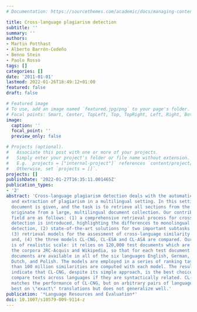 ```yaml
---
# Documentation: https://sourcethemes.com/academic/docs/managing-content/

title: Cross-language plagiarism detection
subtitle: ''
summary: ''
authors:
- Martin Potthast
- Alberto Barrón-Cedeño
- Benno Stein
- Paolo Rosso
tags: []
categories: []
date: '2011-01-01'
lastmod: 2022-01-26T18:49:12+01:00
featured: false
draft: false

# Featured image
# To use, add an image named `featured.jpg/png` to your page's folder.
# Focal points: Smart, Center, TopLeft, Top, TopRight, Left, Right, BottomLeft, Bottom, BottomRight.
image:
  caption: ''
  focal_point: ''
  preview_only: false

# Projects (optional).
#   Associate this post with one or more of your projects.
#   Simply enter your project's folder or file name without extension.
#   E.g. `projects = ["internal-project"]` references `content/project/deep-learning/index.md`.
#   Otherwise, set `projects = []`.
projects: []
publishDate: '2022-01-27T16:35:11.001465Z'
publication_types:
- '2'
abstract: 'Cross-language plagiarism detection deals with the automatic identification
  and extraction of plagiarism in a multilingual setting. In this setting, a suspicious
  document is given, and the task is to retrieve all sections from the document that
  originate from a large, multilingual document collection. Our contributions in this
  field are as follows: (1) a comprehensive retrieval process for cross-language plagiarism
  detection is introduced, highlighting the differences to monolingual plagiarism
  detection, (2) state-of-the-art solutions for two important subtasks are reviewed,
  (3) retrieval models for the assessment of cross-language similarity are surveyed,
  and, (4) the three models CL-CNG, CL-ESA and CL-ASA are compared. Our evaluation
  is of realistic scale: it relies on 120,000 test documents which are selected from
  the corpora JRC-Acquis and Wikipedia, so that for each test document highly similar
  documents are available in all of the six languages English, German, Spanish, French,
  Dutch, and Polish. The models are employed in a series of ranking tasks, and more
  than 100 million similarities are computed with each model. The results of our evaluation
  indicate that CL-CNG, despite its simple approach, is the best choice to rank and
  compare texts across languages if they are syntactically related. CL-ESA almost
  matches the performance of CL-CNG, but on arbitrary pairs of languages. CL-ASA works
  best on \"exact\" translations but does not generalize well.'
publication: '*Language Resources and Evaluation*'
doi: 10.1007/s10579-009-9114-z
---
```

